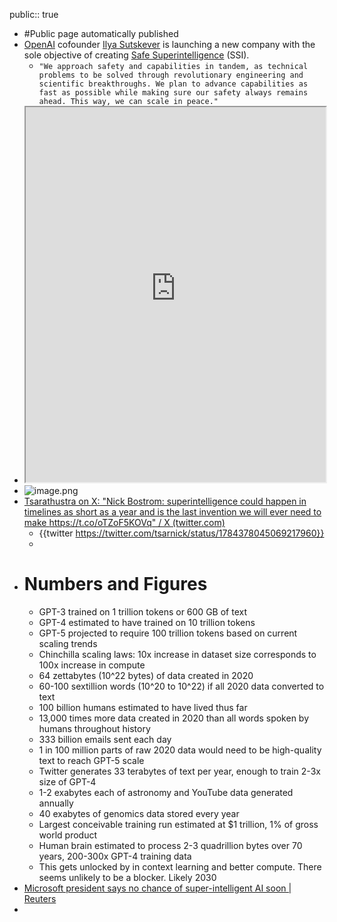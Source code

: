 public:: true

- #Public page automatically published
- [OpenAI](https://www.linkedin.com/company/openai/) cofounder [](https://www.linkedin.com/in/ACoAAAOshwUBNNaU-8JRTNkhsmgKZnIXot9YbHk)[Ilya Sutskever](https://www.linkedin.com/in/ilya-sutskever/) is launching a new company with the sole objective of creating [Safe Superintelligence](https://ssi.inc/) (SSI).
	- ```"We approach safety and capabilities in tandem, as technical problems to be solved through revolutionary engineering and scientific breakthroughs. We plan to advance capabilities as fast as possible while making sure our safety always remains ahead. This way, we can scale in peace."```
- <iframe src="https://www.oneusefulthing.org/p/superhuman" style="width: 100%; height: 600px"></iframe>
- ![image.png](../assets/image_1714292617207_0.png)
- [Tsarathustra on X: "Nick Bostrom: superintelligence could happen in timelines as short as a year and is the last invention we will ever need to make https://t.co/oTZoF5KOVq" / X (twitter.com)](https://twitter.com/tsarnick/status/1784378045069217960)
	- {{twitter https://twitter.com/tsarnick/status/1784378045069217960}}
	-
- # Numbers and Figures
	- GPT-3 trained on 1 trillion tokens or 600 GB of text
	- GPT-4 estimated to have trained on 10 trillion tokens
	- GPT-5 projected to require 100 trillion tokens based on current scaling trends
	- Chinchilla scaling laws: 10x increase in dataset size corresponds to 100x increase in compute
	- 64 zettabytes (10^22 bytes) of data created in 2020
	- 60-100 sextillion words (10^20 to 10^22) if all 2020 data converted to text
	- 100 billion humans estimated to have lived thus far
	- 13,000 times more data created in 2020 than all words spoken by humans throughout history
	- 333 billion emails sent each day
	- 1 in 100 million parts of raw 2020 data would need to be high-quality text to reach GPT-5 scale
	- Twitter generates 33 terabytes of text per year, enough to train 2-3x size of GPT-4
	- 1-2 exabytes each of astronomy and YouTube data generated annually
	- 40 exabytes of genomics data stored every year
	- Largest conceivable training run estimated at $1 trillion, 1% of gross world product
	- Human brain estimated to process 2-3 quadrillion bytes over 70 years, 200-300x GPT-4 training data
	- This gets unlocked by in context learning and better compute. There seems unlikely to be a blocker. Likely 2030
- [Microsoft president says no chance of super-intelligent AI soon | Reuters](https://www.reuters.com/technology/microsoft-president-says-no-chance-superintelligent-ai-soon-2023-11-30/)
-